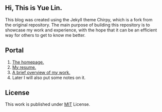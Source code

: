 ## Hi, This is Yue Lin.
This blog was created using the Jekyll theme Chirpy, which is a fork from the original repository.
The main purpose of building this repository is to showcase my work and experience, with the hope that it can be an efficient way for others to get to know me better.

## Portal
1. [The homepage.](https://yuelin301.github.io/)
2. [My resume.](https://yuelin301.github.io/about/)
3. [A brief overview of my work.](https://yuelin301.github.io/categories/overview-of-my-papers/)
4. Later I will also put some notes on it.

## License

This work is published under [MIT][mit] License.

[gem]: https://rubygems.org/gems/jekyll-theme-chirpy
[chirpy]: https://github.com/cotes2020/jekyll-theme-chirpy/
[use-template]: https://github.com/cotes2020/chirpy-starter/generate
[CD]: https://en.wikipedia.org/wiki/Continuous_deployment
[mit]: https://github.com/cotes2020/chirpy-starter/blob/master/LICENSE
